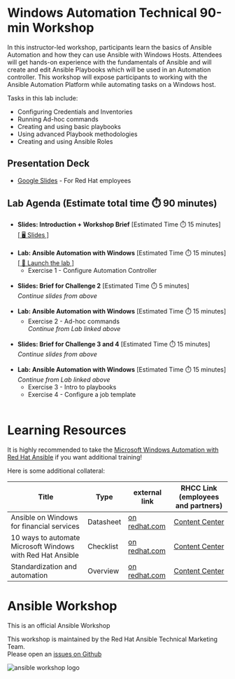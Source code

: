 # Windows Automation Technical 90-min Workshop

In this instructor-led workshop, participants learn the basics of Ansible Automation and how they can use Ansible with Windows Hosts. Attendees will get hands-on experience with the fundamentals of Ansible and will create and edit Ansible Playbooks which will be used in an Automation controller. 
This workshop will expose participants to working with the Ansible Automation Platform while automating tasks on a Windows host. 

Tasks in this lab include:
* Configuring Credentials and Inventories
* Running Ad-hoc commands
* Creating and using basic playbooks
* Using advanced Playbook methodologies 
* Creating and using Ansible Roles


## Presentation Deck

- [Google Slides](https://docs.google.com/presentation/d/1RO5CQiCoqLDES1NvTI_1fQrR-oWM1NuW-uB0JRvtJzE/edit?usp=sharing) - For Red Hat employees
  
## Lab Agenda (Estimate total time ⏱️ 90 minutes)

<ul>
<li><b>Slides: Introduction + Workshop Brief</b> [Estimated Time ⏱️ 15  minutes]<br>
<a href="https://docs.google.com/presentation/d/1RO5CQiCoqLDES1NvTI_1fQrR-oWM1NuW-uB0JRvtJzE/edit?usp=sharing">[ 🖥️ Slides ]</a>
</li><br>
<li><b>Lab: Ansible Automation with Windows</b> [Estimated Time ⏱️ 15 minutes]<br>
<a href="https://play.instruqt.com/embed/redhat/tracks/ansible-windows-automation-workshop?token=em_doPKRQ1nB4Hem5dM">[ 🚀 Launch the lab ]</a>
<ul><li>Exercise 1 - Configure Automation Controller
</li></ul>
</li><br>
<li><b>Slides: Brief for Challenge 2</b> [Estimated Time ⏱️ 5  minutes]<br>
<i>Continue slides from above</i>
</li><br>
<li><b>Lab: Ansible Automation with Windows</b> [Estimated Time ⏱️ 15 minutes]<br>
<ul><li>Exercise 2 - Ad-hoc commands<br>
<i>Continue from Lab linked above</i></li></ul>
</li><br>
<li><b>Slides: Brief for Challenge 3 and 4</b> [Estimated Time ⏱️ 15  minutes]<br>
<i>Continue slides from above</i>
</li><br>
<li><b>Lab: Ansible Automation with Windows</b> [Estimated Time ⏱️ 15 minutes]<br>
<i>Continue from Lab linked above</i>
<ul><li>Exercise 3 - Intro to playbooks</li>
<li>Exercise 4 - Configure a job template</li></ul>

</li><br>
</ul>

# Learning Resources

It is highly recommended to take the [Microsoft Windows Automation with Red Hat Ansible](https://www.redhat.com/en/services/training/do417-microsoft-windows-automation-red-hat-ansible) if you want additional training!

Here is some additional collateral: 


<table>
<thead>
<tr>
<th>Title</th>
<th>Type</th>
<th>external link</th>
<th>RHCC Link (employees and partners)</th>
</tr>
</thead>
<tbody>
<tr>
<td>Ansible on Windows for financial services</td>
<td>Datasheet</td>
<td><a target="_blank" href="https://www.redhat.com/en/resources/ansible-on-windows-financial-services-datasheet">on redhat.com</a></td>
<td><a  target="_blank" href="https://content.redhat.com/content/rhcc/us/en/assets/display.html?id=729bb83a-0960-4285-9191-4a601f8a0707">Content Center</a></td>
</tr>
<tr>
<td>10 ways to automate Microsoft Windows with Red Hat Ansible</td>
<td>Checklist</td>
<td><a target="_blank" href="https://www.redhat.com/en/resources/ansible-automation-for-windows-checklist">on redhat.com</a></td>
<td><a  target="_blank" href="https://content.redhat.com/content/rhcc/us/en/assets/display.html?id=1e38aff6-6fc3-4194-9fb6-947bd7a34ff6">Content Center</a></td>
</tr>
<tr>
<tr>
<td>Standardization and automation</td>
<td>Overview</td>
<td><a target="_blank" href="https://www.redhat.com/en/resources/e3-standardization-automation-analyst-paper">on redhat.com</a></td>
<td><a  target="_blank" href="https://content.redhat.com/content/rhcc/us/en/assets/display.html?id=521048dd-2ee3-435d-bdec-0484354184d4">Content Center</a></td>
</tr>
<tr>

</tbody>
</table>

# Ansible Workshop

This is an official Ansible Workshop

This workshop is maintained by the Red Hat Ansible Technical Marketing Team.  
Please open an [issues on Github](https://github.com/ansible/instruqt/issues/new?title=New+windows+automation+workshop+issue&body=)


![ansible workshop logo](https://github.com/ansible/workshops/blob/devel/images/Ansible-Workshop-Logo.png?raw=true)